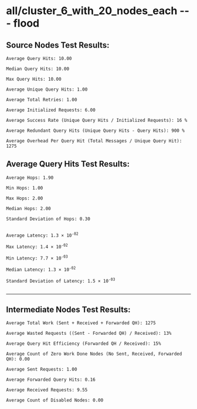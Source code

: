# all/cluster_6_with_20_nodes_each --- flood
## Source Nodes Test Results:
	Average Query Hits: 10.00

	Median Query Hits: 10.00

	Max Query Hits: 10.00

	Average Unique Query Hits: 1.00

	Average Total Retries: 1.00

	Average Initialized Requests: 6.00

	Average Success Rate (Unique Query Hits / Initialized Requests): 16 %

	Average Redundant Query Hits (Unique Query Hits - Query Hits): 900 %

	Average Overhead Per Query Hit (Total Messages / Unique Query Hit): 1275



## Average Query Hits Test Results:
<pre><code>Average Hops: 1.90

Min Hops: 1.00

Max Hops: 2.00

Median Hops: 2.00

Standard Deviation of Hops: 0.30


Average Latency: 1.3 × 10<sup>-02</sup>

Max Latency: 1.4 × 10<sup>-02</sup>

Min Latency: 7.7 × 10<sup>-03</sup>

Median Latency: 1.3 × 10<sup>-02</sup>

Standard Deviation of Latency: 1.5 × 10<sup>-03</sup>

</code></pre>

---------------------------------------------
## Intermediate Nodes Test Results:

	Average Total Work (Sent + Received + Forwarded QH): 1275

	Average Wasted Requests ((Sent - Forwarded QH) / Received): 13%

	Average Query Hit Efficiency (Forwarded QH / Received): 15%

	Average Count of Zero Work Done Nodes (No Sent, Received, Forwarded QH): 0.00

	Average Sent Requests: 1.00

	Average Forwarded Query Hits: 0.16

	Average Received Requests: 9.55

	Average Count of Disabled Nodes: 0.00

